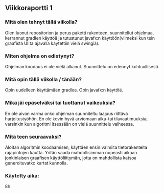 ## Viikkoraportti 1

### Mitä olen tehnyt tällä viikolla?

Olen luonut repositorion ja perus paketti rakenteen, suunnitellut ohjelmaa, kerrannut gradlen käyttöä ja tutustunut javafx:n käyttöön(viimeksi kun tein graafista UI:ta ajavalla käytettiin vielä swingiä). 

### Miten ohjelma on edistynyt?
Ohjelman koodaus ei ole vielä alkanut. Suunnittelu on edennyt kohtuullisesti.

### Mitä opin tällä viikolla / tänään?
Opin uudelleen käyttämään gradlea. Opin javafx:n käyttöä. 

### Mikä jäi epäselväksi tai tuottanut vaikeuksia? 

En ole aivan varma onko ohjelman suunniteltu laajuus riittävä harjoitustyöhön. En ole kovin hyvä arviomaan aika-tai tilavaatimuuksia, varsinkin kun algoritmi itsessään on vielä suunnittelu vaiheessa.

### Mitä teen seuraavaksi?
Aloitan algoritmin koodaamisen, käyttäen ensin valmiita tietorakenteita rajapintojen kautta. Yritän saada mahdollisimman nopeasti aikaan jonkinlaisen graafisen käyttöliittymän, jotta on mahdollista katsoa generoituvatko kartat kunnolla.

### Käytetty aika:
8h
